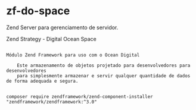 # zf-do-space

Zend Server para gerenciamento de servidor.


Zend Strategy - Digital Ocean Space

```

Módulo Zend Framework para uso com o Ocean Digital

    Este armazenamento de objetos projetado para desenvolvedores para desenvolvedores 
    para simplesmente armazenar e servir qualquer quantidade de dados de forma adequada e segura.
    
```

```
composer require zendframework/zend-component-installer "zendframework/zendframework:^3.0"


```
